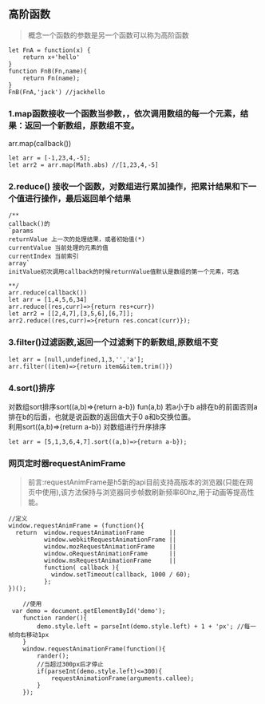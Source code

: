 ## 高阶函数
> 概念一个函数的参数是另一个函数可以称为高阶函数
~~~
let FnA = function(x) {
    return x+'hello'
}
function FnB(Fn,name){
    return Fn(name);
}
FnB(FnA,'jack') //jackhello
~~~
### 1.map函数接收一个函数当参数，，依次调用数组的每一个元素，结果：返回一个新数组，原数组不变。
arr.map(callback())
~~~
let arr = [-1,23,4,-5];
let arr2 = arr.map(Math.abs) //[1,23,4,-5]
~~~
### 2.reduce() 接收一个函数，对数组进行累加操作，把累计结果和下一个值进行操作，最后返回单个结果
~~~
/**
callback()的
`params
returnValue 上一次的处理结果，或者初始值(*)
currentValue 当前处理的元素的值
currentIndex 当前索引
array`
initValue初次调用callback的时候returnValue值默认是数组的第一个元素，可选

**/
arr.reduce(callback())
let arr = [1,4,5,6,34]
arr.reduce((res,curr)=>{return res+curr})
let arr2 = [[2,4,7],[3,5,6],[6,7]];
arr2.reduce((res,curr)=>{return res.concat(curr)});
~~~

### 3.filter()过滤函数,返回一个过滤剩下的新数组,原数组不变
~~~
let arr = [null,undefined,1,3,'','a'];
arr.filter((item)=>{return item&&item.trim()})

~~~

### 4.sort()排序
对数组sort排序sort((a,b)=>{return a-b}) fun(a,b) 若a小于b a排在b的前面否则a排在b的后面，也就是说函数的返回值大于0 a和b交换位置。\
利用sort((a,b)=>{return a-b}) 对数组进行升序排序
~~~
let arr = [5,1,3,6,4,7].sort((a,b)=>{return a-b});

~~~
### 网页定时器requestAnimFrame
> 前言:requestAnimFrame是h5新的api目前支持高版本的浏览器(只能在网页中使用),该方法保持与浏览器同步帧数刷新频率60hz,用于动画等提高性能。


~~~
//定义
window.requestAnimFrame = (function(){
  return  window.requestAnimationFrame       || 
          window.webkitRequestAnimationFrame || 
          window.mozRequestAnimationFrame    || 
          window.oRequestAnimationFrame      || 
          window.msRequestAnimationFrame     || 
          function( callback ){
            window.setTimeout(callback, 1000 / 60);
          };
})();

    //使用
 var demo = document.getElementById('demo');
    function rander(){
        demo.style.left = parseInt(demo.style.left) + 1 + 'px'; //每一帧向右移动1px
    }
    window.requestAnimationFrame(function(){
        rander();
        //当超过300px后才停止
        if(parseInt(demo.style.left)<=300){
            requestAnimationFrame(arguments.callee);
        }
    });
~~~